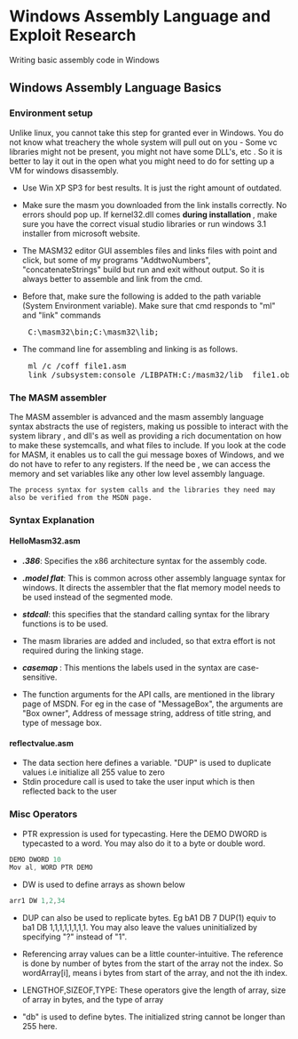 # Windows Assembly Language and Exploit Research


Writing basic assembly code in Windows


## Windows Assembly Language Basics



### Environment setup

Unlike linux, you cannot take this step for granted ever in Windows. You do not know what treachery the whole system will pull out on you - Some vc libraries might not be present, you might not have some DLL's, etc . So it is better to lay it out in the open what you might need to do for setting up a VM for windows disassembly.

- Use Win XP SP3 for best results. It is just the right amount of outdated.
- Make sure the masm you downloaded from the link installs correctly. No errors should pop up. If kernel32.dll comes <strong> during installation </strong>, make sure you have the correct visual studio libraries or run windows 3.1 installer from microsoft website.
- The MASM32 editor GUI assembles files and links files with point and click, but some of my programs "AddtwoNumbers", "concatenateStrings" build but run and exit without output. So it is always better to assemble and link from the cmd.

- Before that, make sure the following is added to the path variable (System Environment variable). Make sure that cmd responds to "ml" and "link" commands
<pre>
	C:\masm32\bin;C:\masm32\lib;
</pre>

- The command line for assembling and linking is as follows.
<pre>
	ml /c /coff file1.asm
	link /subsystem:console /LIBPATH:C:/masm32/lib  file1.obj
</pre>






### The MASM assembler

<p>
	The MASM assembler is advanced and the masm assembly language syntax abstracts the use of registers, making us possible to interact with the system library , and dll's as well as providing a rich documentation on how to make these systemcalls, and what files to include. If you look at the code for MASM, it enables us to call the gui message boxes of Windows, and we do not have to refer to any registers. If the need be , we can access the memory and set variables like any other low level assembly language.

	The process syntax for system calls and the libraries they need may also be verified from the MSDN page.
</p>

### Syntax Explanation

#### HelloMasm32.asm
- <strong><i>.386</i></strong>: Specifies the x86 architecture syntax for the assembly code.
- <strong><i>.model flat</i></strong>: This is common across other assembly language syntax for windows. It directs the assembler that the flat memory model needs to be used instead of the segmented mode. 

- <strong><i>stdcall</i></strong>: this specifies that the standard calling syntax for the library functions is to be used.

-  The masm libraries are added and included, so that extra effort is not required during the linking stage.
- <strong><i> casemap </i></strong>: This mentions the labels used in the syntax are case-sensitive.
- The function arguments for the API calls, are mentioned in the library page of MSDN. For eg in the case of "MessageBox", the arguments are "Box owner", Address of message string, address of title string, and type of message box.

#### reflectvalue.asm

- The data section here defines a variable. "DUP" is used to duplicate values i.e initialize all 255 value to zero
- Stdin procedure call is used to take the user input which is then reflected back to the user


### Misc Operators

- PTR expression is used for typecasting. Here the DEMO DWORD is typecasted to a word. You may also do it to a byte or double word.
```C
DEMO DWORD 10
Mov al, WORD PTR DEMO
```
- DW is used to define arrays as shown below
```C
arr1 DW 1,2,34
```
- DUP can also be used to replicate bytes. Eg bA1 DB 7 DUP(1) equiv to ba1 DB 1,1,1,1,1,1,1,1. You may also leave the values uninitialized by specifying "?" instead of "1".

- Referencing array values can be a little counter-intuitive. The reference is done by number of bytes from the start of the array not the index. So wordArray[i], means i bytes from start of the array, and not the ith index.

- LENGTHOF,SIZEOF,TYPE: These operators give the length of array, size of array in bytes, and the type of array

- "db" is used to define bytes. The initialized string cannot be longer than 255 here.











